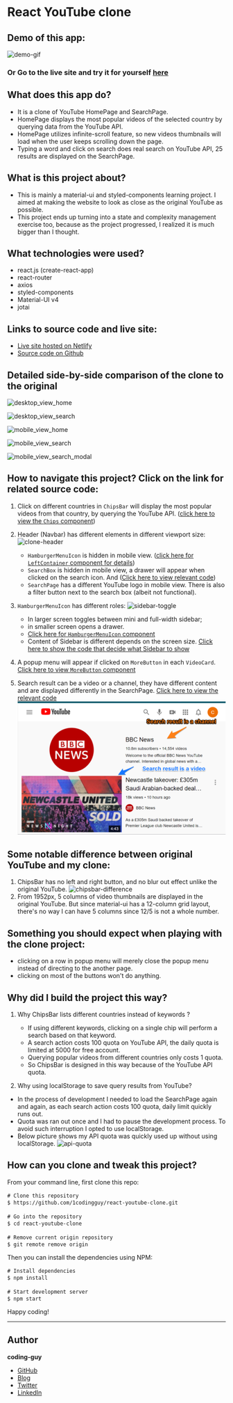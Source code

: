 # React YouTube clone

## Demo of this app:

![demo-gif](../public/assets/youtube-clone-demo.gif)

### Or Go to the live site and try it for yourself [here](https://react-youtubeclone.netlify.app/)

## What does this app do?
- It is a clone of YouTube HomePage and SearchPage.
- HomePage displays the most popular videos of the selected country by querying data from the YouTube API.
- HomePage utilizes infinite-scroll feature, so new videos thumbnails will load when the user keeps scrolling down the page.
- Typing a word and click on search does real search on YouTube API, 25 results are displayed on the SearchPage.

## What is this project about?
- This is mainly a material-ui and styled-components learning project. I aimed at making the website to look as close as the original YouTube as possible.
- This project ends up turning into a state and complexity management exercise too, because as the project progressed, I realized it is much bigger than I thought.

## What technologies were used?
- react.js (create-react-app)
- react-router
- axios
- styled-components
- Material-UI v4
- jotai

## Links to source code and live site:
- [Live site hosted on Netlify](https://react-youtubeclone.netlify.app/)
- [Source code on Github](https://github.com/1codingguy/react-youtube-clone)

## Detailed side-by-side comparison of the clone to the original
![desktop_view_home](../public/assets/desktop_view_home.png)

![desktop_view_search](../public/assets/desktop_view_search.png)

![mobile_view_home](../public/assets/mobile_view_home.png)

![mobile_view_search](../public/assets/mobile_view_search.png)

![mobile_view_search_modal](../public/assets/mobile_view_search_modal.png)

## How to navigate this project? Click on the link for related source code:
1. Click on different countries in `ChipsBar` will display the most popular videos from that country, by querying the YouTube API. ([click here to view the `Chips` component](https://github.com/1codingguy/react-youtube-clone/blob/main/src/components/ChipsBar/Chips.jsx))


2. Header (Navbar) has different elements in different viewport size:
![clone-header](../public/assets/clone-header.gif)
    - `HamburgerMenuIcon` is hidden in mobile view. ([click here for `LeftContainer` component for details](https://github.com/1codingguy/react-youtube-clone/blob/main/src/components/Header/LeftContainer/LeftContainer.jsx))
    - `SearchBox` is hidden in mobile view, a drawer will appear when clicked on the search icon. And  ([Click here to view relevant code](https://github.com/1codingguy/react-youtube-clone/blob/main/src/components/Header/MiddleContainer/MiddleContainer.jsx#L67))
    - `SearchPage` has a different YouTube logo in mobile view. There is also a filter button next to the search box (albeit not functional).


3.  `HamburgerMenuIcon` has different roles:
![sidebar-toggle](../public/assets/Sidebar-toggle.gif)
    - In larger screen toggles between mini and full-width sidebar;
    - in smaller screen opens a drawer.
    - [Click here for `HamburgerMenuIcon` component](https://github.com/1codingguy/react-youtube-clone/blob/main/src/components/Header/LeftContainer/HamburgerMenuIcon.jsx)
    - Content of Sidebar is different depends on the screen size. [Click here to show the code that decide what Sidebar to show](https://github.com/1codingguy/react-youtube-clone/blob/main/src/components/Sidebar/SidebarToShow.jsx#L12)

4. A popup menu will appear if clicked on `MoreButton` in each `VideoCard`. [Click here to view `MoreButton` component](https://github.com/1codingguy/react-youtube-clone/blob/main/src/components/Videos/MoreButton.jsx)

5. Search result can be a video or a channel, they have different content and are displayed differently in the SearchPage. [Click here to view the relevant code](https://github.com/1codingguy/react-youtube-clone/blob/main/src/components/Search/ResultsVideoCard.jsx#L64)
![search-results](/public/assets/search_results.png)


## Some notable difference between original YouTube and my clone:
1. ChipsBar has no left and right button, and no blur out effect unlike the original YouTube.
![chipsbar-difference](../public/assets/chipsbar-difference.png)
2. From 1952px, 5 columns of video thumbnails are displayed in the original YouTube. But since material-ui has a 12-column grid layout, there's no way I can have 5 columns since 12/5 is not a whole number.

## Something you should expect when playing with the clone project:
- clicking on a row in popup menu will merely close the popup menu instead of directing to the another page.
- clicking on most of the buttons won't do anything.

## Why did I build the project this way?

1. Why ChipsBar lists different countries instead of keywords ?
    - If using different keywords, clicking on a single chip will perform a search based on that keyword.
    - A search action costs 100 quota on YouTube API, the daily quota is limited at 5000 for free account.
    - Querying popular videos from different countries only costs 1 quota.
    - So ChipsBar is designed in this way because of the YouTube API quota.

2. Why using localStorage to save query results from YouTube?
- In the process of development I needed to load the SearchPage again and again, as each search action costs 100 quota, daily limit quickly runs out.
- Quota was ran out once and I had to pause the development process. To avoid such interruption I opted to use localStorage.
- Below picture shows my API quota was quickly used up without using localStorage. 
![api-quota](../public/assets/api-quota.png)


## How can you clone and tweak this project?

From your command line, first clone this repo:

```
# Clone this repository
$ https://github.com/1codingguy/react-youtube-clone.git

# Go into the repository
$ cd react-youtube-clone

# Remove current origin repository
$ git remote remove origin

```

Then you can install the dependencies using NPM:

```
# Install dependencies
$ npm install

# Start development server
$ npm start
```

Happy coding!

---

## Author

**coding-guy**

- [GitHub](https://github.com/1codingguy)
- [Blog](https://blog.coding-guy.com/)
- [Twitter](https://twitter.com/1codingguy)
- [LinkedIn](https://www.linkedin.com/in/1codingguy/)


